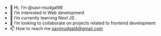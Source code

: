 - 👋 Hi, I’m @savi-mudgal98
- 👀 I’m interested in Web development
- 🌱 I’m currently learning Next JS .
- 💞️ I’m looking to collaborate on projects related to frontend development
- 📫 How to reach me savimudgal4@gmail.com

<!---
savi-mudgal98/savi-mudgal98 is a ✨ special ✨ repository because its `README.md` (this file) appears on your GitHub profile.
You can click the Preview link to take a look at your changes.
--->
